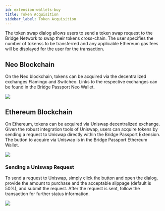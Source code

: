 ```yaml
---
id: extension-wallets-buy
title: Token Acquisition
sidebar_label: Token Acquisition
---
```


The token swap dialog allows users to send a token swap request to the Bridge Network to swap their tokens cross-chain.  The user specifies the number of tokenss to be transferred and any applicable Ethereum gas fees will be displayed for the user for the transaction.  

<h2>Neo Blockchain</h2>

On the Neo blockchain, tokens can be acquired via the decentralized exchanges Flamingo and Switcheo.  Links to the respective exchanges can be found in the Bridge Passport Neo Wallet.

<img class='centered' src='/img/extension/neo-buy.jpg'></img>

<h2>Ethereum Blockchain</h2>

On Ethereum, tokens can be acquired via Uniswap decentralized exchange.  Given the robust integration tools of Uniswap, users can acquire tokens by sending a request to Uniswap directly within the Bridge Passport Extension.  The button to acquire via Uniswap is in the Bridge Passport Ethereum Wallet.

<img class='centered' src='/img/extension/eth-buy.jpg'></img>


<h3>Sending a Uniswap Request</h3>

To send a request to Uniswap, simply click the button and open the dialog, provide the amount to purchase and the acceptable slippage (default is 50%), and submit the request.  After the request is sent, follow the transaction for further status information.

<img class='centered' src='/img/extension/eth-buy-uniswap.jpg'></img>